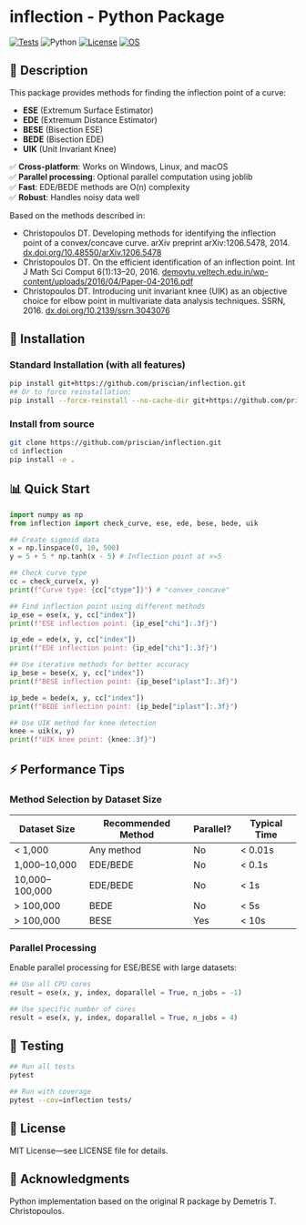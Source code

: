 # inflection - Python Package

[![Tests](https://github.com/priscian/inflection/actions/workflows/tests.yml/badge.svg)](https://github.com/priscian/inflection/actions/workflows/tests.yml)
![Python](https://img.shields.io/badge/python-3.12+-blue)
[![License](https://img.shields.io/github/license/priscian/inflection)](https://github.com/priscian/inflection/blob/main/LICENSE)
[![OS](https://img.shields.io/badge/OS-Windows%20%7C%20Linux%20%7C%20macOS-blue)](https://github.com/priscian/inflection)

## 📖 Description

This package provides methods for finding the inflection point of a curve:
- **ESE** (Extremum Surface Estimator)
- **EDE** (Extremum Distance Estimator)
- **BESE** (Bisection ESE)
- **BEDE** (Bisection EDE)
- **UIK** (Unit Invariant Knee)

✅ **Cross-platform**: Works on Windows, Linux, and macOS\
✅ **Parallel processing**: Optional parallel computation using joblib\
✅ **Fast**: EDE/BEDE methods are O(n) complexity\
✅ **Robust**: Handles noisy data well

Based on the methods described in:
- Christopoulos DT. Developing methods for identifying the inflection point of a convex/concave curve. arXiv preprint arXiv:1206.5478, 2014. [dx.doi.org/10.48550/arXiv.1206.5478](https://dx.doi.org/10.48550/arXiv.1206.5478)
- Christopoulos DT. On the efficient identification of an inflection point. Int J Math Sci Comput 6(1):13–20, 2016. [demovtu.veltech.edu.in/wp-content/uploads/2016/04/Paper-04-2016.pdf](https://demovtu.veltech.edu.in/wp-content/uploads/2016/04/Paper-04-2016.pdf)
- Christopoulos DT. Introducing unit invariant knee (UIK) as an objective choice for elbow point in multivariate data analysis techniques. SSRN, 2016. [dx.doi.org/10.2139/ssrn.3043076](https://dx.doi.org/10.2139/ssrn.3043076)

## 🚀 Installation

### Standard Installation (with all features)
```bash
pip install git+https://github.com/priscian/inflection.git
## Or to force reinstallation:
pip install --force-reinstall --no-cache-dir git+https://github.com/priscian/inflection.git
```

### Install from source
```bash
git clone https://github.com/priscian/inflection.git
cd inflection
pip install -e .
```

## 📊 Quick Start

```python
import numpy as np
from inflection import check_curve, ese, ede, bese, bede, uik

## Create sigmoid data
x = np.linspace(0, 10, 500)
y = 5 + 5 * np.tanh(x - 5) # Inflection point at x=5

## Check curve type
cc = check_curve(x, y)
print(f"Curve type: {cc["ctype"]}") # "convex_concave"

## Find inflection point using different methods
ip_ese = ese(x, y, cc["index"])
print(f"ESE inflection point: {ip_ese["chi"]:.3f}")

ip_ede = ede(x, y, cc["index"])
print(f"EDE inflection point: {ip_ede["chi"]:.3f}")

## Use iterative methods for better accuracy
ip_bese = bese(x, y, cc["index"])
print(f"BESE inflection point: {ip_bese["iplast"]:.3f}")

ip_bede = bede(x, y, cc["index"])
print(f"BEDE inflection point: {ip_bede["iplast"]:.3f}")

## Use UIK method for knee detection
knee = uik(x, y)
print(f"UIK knee point: {knee:.3f}")
```

## ⚡ Performance Tips

### Method Selection by Dataset Size

| Dataset Size | Recommended Method | Parallel? | Typical Time |
|-------------|-------------------|-----------|--------------|
| < 1,000 | Any method | No | < 0.01s |
| 1,000–10,000 | EDE/BEDE | No | < 0.1s |
| 10,000–100,000 | EDE/BEDE | No | < 1s |
| > 100,000 | BEDE | No | < 5s |
| > 100,000 | BESE | Yes | < 10s |

### Parallel Processing

Enable parallel processing for ESE/BESE with large datasets:

```python
## Use all CPU cores
result = ese(x, y, index, doparallel = True, n_jobs = -1)

## Use specific number of cores
result = ese(x, y, index, doparallel = True, n_jobs = 4)
```

## 🧪 Testing

```bash
## Run all tests
pytest

## Run with coverage
pytest --cov=inflection tests/
```

## 📄 License

MIT License—see LICENSE file for details.

## 🙏 Acknowledgments

Python implementation based on the original R package by Demetris T. Christopoulos.
